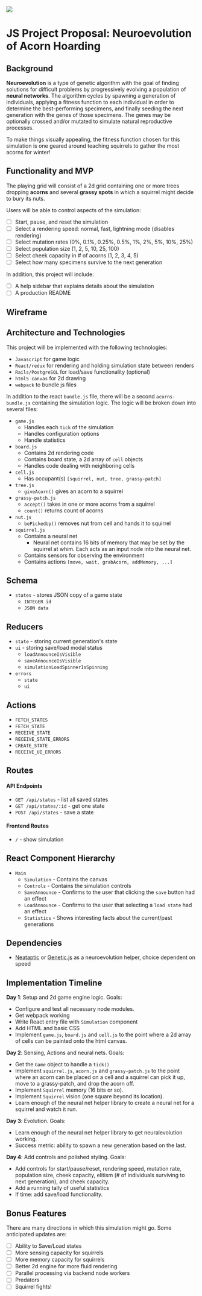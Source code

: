 <img src="https://upload.wikimedia.org/wikipedia/commons/thumb/1/12/Purushottam_soni_creative_photography_%281%29.jpg/1024px-Purushottam_soni_creative_photography_%281%29.jpg">

# JS Project Proposal: Neuroevolution of Acorn Hoarding

## Background

**Neuroevolution** is a type of genetic algorithm with the goal of finding solutions for difficult problems by progressively evolving a population of **neural networks**. The algorithm cycles by spawning a generation of individuals, applying a fitness function to each individual in order to determine the best-performing specimens, and finally seeding the next generation with the genes of those specimens. The genes may be optionally crossed and/or mutated to simulate natural reproductive processes.

To make things visually appealing, the fitness function chosen for this simulation is one geared around teaching squirrels to gather the most acorns for winter!

## Functionality and MVP

The playing grid will consist of a 2d grid containing one or more trees dropping **acorns** and several **grassy spots** in which a squirrel might decide to bury its nuts.

Users will be able to control aspects of the simulation:
- [ ] Start, pause, and reset the simulation
- [ ] Select a rendering speed: normal, fast, lightning mode (disables rendering)
- [ ] Select mutation rates (0%, 0.1%, 0.25%, 0.5%, 1%, 2%, 5%, 10%, 25%)
- [ ] Select population size (1, 2, 5, 10, 25, 100)
- [ ] Select cheek capacity in # of acorns (1, 2, 3, 4, 5)
- [ ] Select how many specimens survive to the next generation

In addition, this project will include:
- [ ] A help sidebar that explains details about the simulation
- [ ] A production README

## Wireframe


## Architecture and Technologies

This project will be implemented with the following technologies:
* `Javascript` for game logic
* `React/redux` for rendering and holding simulation state between renders
* `Rails/PostgreSQL` for load/save functionality (optional)
* `html5 canvas` for 2d drawing
* `webpack` to bundle js files

In addition to the react `bundle.js` file, there will be a second `acorns-bundle.js` containing the simulation logic. The logic will be broken down into several files:
* `game.js`
  * Handles each `tick` of the simulation
  * Handles configuration options
  * Handle statistics
* `board.js`
  * Contains 2d rendering code
  * Contains board state, a 2d array of `cell` objects
  * Handles code dealing with neighboring cells
* `cell.js`
  * Has occupant(s) `[squirrel, nut, tree, grassy-patch]`
* `tree.js`
  * `giveAcorn()` gives an acorn to a squirrel
* `grassy-patch.js`
  * `accept()` takes in one or more acorns from a squirrel
  * `count()` returns count of acorns
* `nut.js`
  * `bePickedUp()` removes nut from cell and hands it to squirrel
* `squirrel.js`
  * Contains a neural net
    * Neural net contains 16 bits of memory that may be set by the squirrel at whim. Each acts as an input node into the neural net.
  * Contains sensors for observing the environment
  * Contains actions `[move, wait, grabAcorn, addMemory, ...]`

## Schema

* `states` - stores JSON copy of a game state
  * `INTEGER id`
  * `JSON data`

## Reducers
* `state` - storing current generation's state
* `ui` - storing save/load modal status
  * `loadAnnounceIsVisible`
  * `saveAnnounceIsVisible`
  * `simulationLoadSpinnerIsSpinning`
* `errors`
  * `state`
  * `ui`

## Actions

* `FETCH_STATES`
* `FETCH_STATE`
* `RECEIVE_STATE`
* `RECEIVE_STATE_ERRORS`
* `CREATE_STATE`
* `RECEIVE_UI_ERRORS`

## Routes

#### API Endpoints
* `GET /api/states` - list all saved states
* `GET /api/states/:id` - get one state
* `POST /api/states` - save a state

#### Frontend Routes
* `/` - show simulation

## React Component Hierarchy

* `Main`
  * `Simulation` - Contains the canvas
  * `Controls` - Contains the simulation controls
  * `SaveAnnounce` - Confirms to the user that clicking the `save` button had an effect
  * `LoadAnnounce` - Confirms to the user that selecting a `load state` had an effect
  * `Statistics` - Shows interesting facts about the current/past generations

## Dependencies

* [Neataptic](https://wagenaartje.github.io/neataptic) or [Genetic.js](https://github.com/subprotocol/genetic-js/) as a neuroevolution helper, choice dependent on speed


## Implementation Timeline

**Day 1**: Setup and 2d game engine logic. Goals:
* Configure and test all necessary node modules.
* Get webpack working
* Write React entry file with `Simulation` component
* Add HTML and basic CSS
* Implement `game.js`, `board.js` and `cell.js` to the point where a 2d array of cells can be painted onto the html canvas.

**Day 2**: Sensing, Actions and neural nets. Goals:
* Get the `Game` object to handle a `tick()`
* Implement `squirrel.js`, `acorn.js` and `grassy-patch.js` to the point where an acorn can be placed on a cell and a squirrel can pick it up, move to a grassy-patch, and drop the acorn off.
* Implement `Squirrel` memory (16 bits or so).
* Implement `Squirrel` vision (one square beyond its location).
* Learn enough of the neural net helper library to create a neural net for a squirrel and watch it run.

**Day 3**: Evolution. Goals:
* Learn enough of the neural net helper library to get neuralevolution working.
* Success metric: ability to spawn a new generation based on the last.

**Day 4**: Add controls and polished styling. Goals:
* Add controls for start/pause/reset, rendering speed, mutation rate, population size, cheek capacity, elitism (# of individuals surviving to next generation), and cheek capacity.
* Add a running tally of useful statistics
* If time: add save/load functionality.

## Bonus Features

There are many directions in which this simulation might go. Some anticipated updates are:
- [ ] Ability to Save/Load states
- [ ] More sensing capacity for squirrels
- [ ] More memory capacity for squirrels
- [ ] Better 2d engine for more fluid rendering
- [ ] Parallel processing via backend node workers
- [ ] Predators
- [ ] Squirrel fights!
